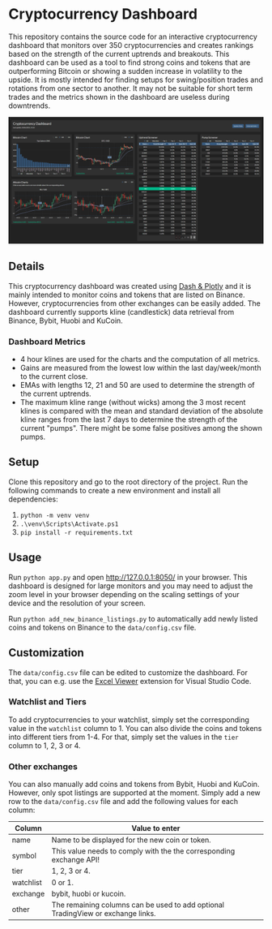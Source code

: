 # Cryptocurrency Dashboard

This repository contains the source code for an interactive cryptocurrency dashboard that monitors over 350 cryptocurrencies and creates rankings based on the strength of the current uptrends and breakouts.
This dashboard can be used as a tool to find strong coins and tokens that are outperforming Bitcoin or showing a sudden increase in volatility to the upside. It is mostly intended for finding setups for swing/position trades and rotations from one sector to another. It may not be suitable for short term trades and the metrics shown in the dashboard are useless during downtrends.

![](/imgs/dashboard.png "Description")


## Details
This cryptocurrency dashboard was created using [Dash & Plotly](https://plotly.com/) and it is mainly intended to monitor coins and tokens that are listed on Binance. However, cryptocurrencies from other exchanges can be easily added. The dashboard currently supports kline (candlestick) data retrieval from Binance, Bybit, Huobi and KuCoin.

### Dashboard Metrics
- 4 hour klines are used for the charts and the computation of all metrics.
- Gains are measured from the lowest low within the last day/week/month to the current close.
- EMAs with lengths 12, 21 and 50 are used to determine the strength of the current uptrends.
- The maximum kline range (without wicks) among the 3 most recent klines is compared with the mean and standard deviation of the absolute kline ranges from the last 7 days to determine the strength of the current "pumps". There might be some false positives among the shown pumps.


## Setup
Clone this repository and go to the root directory of the project. Run the following commands to create a new environment and install all dependencies:

1. `python -m venv venv`
2. `.\venv\Scripts\Activate.ps1`
3. `pip install -r requirements.txt`

## Usage
Run `python app.py` and open http://127.0.0.1:8050/ in your browser. This dashboard is designed for large monitors and you may need to adjust the zoom level in your browser depending on the scaling settings of your device and the resolution of your screen.

Run `python add_new_binance_listings.py` to automatically add newly listed coins and tokens on Binance to the `data/config.csv` file.

## Customization
The `data/config.csv` file can be edited to customize the dashboard. For that, you can e.g. use the [Excel Viewer](https://marketplace.visualstudio.com/items?itemName=GrapeCity.gc-excelviewer) extension for Visual Studio Code.

### Watchlist and Tiers
To add cryptocurrencies to your watchlist, simply set the corresponding value in the `watchlist` column to 1.
You can also divide the coins and tokens into different tiers from 1-4. For that, simply set the values in the `tier` column to 1, 2, 3 or 4.

### Other exchanges
You can also manually add coins and tokens from Bybit, Huobi and KuCoin. However, only spot listings are supported at the moment. Simply add a new row to the `data/config.csv` file and add the following values for each column:

| Column | Value to enter |
| ------ | --------------- |
| name |  Name to be displayed for the new coin or token. |
| symbol | This value needs to comply with the the corresponding exchange API! |
| tier | 1, 2, 3 or 4. |
| watchlist | 0 or 1. |
| exchange | bybit, huobi or kucoin. |
| other | The remaining columns can be used to add optional TradingView or exchange links. |
